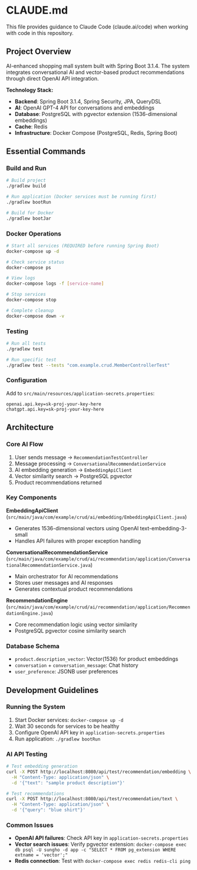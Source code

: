 # CLAUDE.md

This file provides guidance to Claude Code (claude.ai/code) when working with code in this repository.

## Project Overview

AI-enhanced shopping mall system built with Spring Boot 3.1.4. The system integrates conversational AI and vector-based product recommendations through direct OpenAI API integration.

**Technology Stack:**
- **Backend**: Spring Boot 3.1.4, Spring Security, JPA, QueryDSL
- **AI**: OpenAI GPT-4 API for conversations and embeddings
- **Database**: PostgreSQL with pgvector extension (1536-dimensional embeddings)
- **Cache**: Redis
- **Infrastructure**: Docker Compose (PostgreSQL, Redis, Spring Boot)

## Essential Commands

### Build and Run
```bash
# Build project
./gradlew build

# Run application (Docker services must be running first)
./gradlew bootRun

# Build for Docker
./gradlew bootJar
```

### Docker Operations
```bash
# Start all services (REQUIRED before running Spring Boot)
docker-compose up -d

# Check service status
docker-compose ps

# View logs
docker-compose logs -f [service-name]

# Stop services
docker-compose stop

# Complete cleanup
docker-compose down -v
```

### Testing
```bash
# Run all tests
./gradlew test

# Run specific test
./gradlew test --tests "com.example.crud.MemberControllerTest"
```

### Configuration
Add to `src/main/resources/application-secrets.properties`:
```properties
openai.api.key=sk-proj-your-key-here
chatgpt.api.key=sk-proj-your-key-here
```

## Architecture

### Core AI Flow
1. User sends message → `RecommendationTestController`
2. Message processing → `ConversationalRecommendationService`
3. AI embedding generation → `EmbeddingApiClient`
4. Vector similarity search → PostgreSQL pgvector
5. Product recommendations returned

### Key Components

**EmbeddingApiClient** (`src/main/java/com/example/crud/ai/embedding/EmbeddingApiClient.java`)
- Generates 1536-dimensional vectors using OpenAI text-embedding-3-small
- Handles API failures with proper exception handling

**ConversationalRecommendationService** (`src/main/java/com/example/crud/ai/recommendation/application/ConversationalRecommendationService.java`)
- Main orchestrator for AI recommendations
- Stores user messages and AI responses
- Generates contextual product recommendations

**RecommendationEngine** (`src/main/java/com/example/crud/ai/recommendation/application/RecommendationEngine.java`)
- Core recommendation logic using vector similarity
- PostgreSQL pgvector cosine similarity search

### Database Schema
- `product.description_vector`: Vector(1536) for product embeddings
- `conversation` + `conversation_message`: Chat history
- `user_preference`: JSONB user preferences

## Development Guidelines

### Running the System
1. Start Docker services: `docker-compose up -d`
2. Wait 30 seconds for services to be healthy
3. Configure OpenAI API key in `application-secrets.properties`
4. Run application: `./gradlew bootRun`

### AI API Testing
```bash
# Test embedding generation
curl -X POST http://localhost:8080/api/test/recommendation/embedding \
  -H "Content-Type: application/json" \
  -d '{"text": "sample product description"}'

# Test recommendations
curl -X POST http://localhost:8080/api/test/recommendation/text \
  -H "Content-Type: application/json" \
  -d '{"query": "blue shirt"}'
```

### Common Issues
- **OpenAI API failures**: Check API key in `application-secrets.properties`
- **Vector search issues**: Verify pgvector extension: `docker-compose exec db psql -U sungho -d app -c "SELECT * FROM pg_extension WHERE extname = 'vector';"`
- **Redis connection**: Test with `docker-compose exec redis redis-cli ping`
